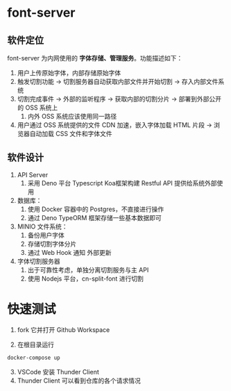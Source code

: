 # font-server

## 软件定位

font-server 为内网使用的 **字体存储、管理服务**。功能描述如下：

1. 用户上传原始字体，内部存储原始字体
2. 触发切割功能 -> 切割服务器自动获取内部文件并开始切割 -> 存入内部文件系统
3. 切割完成事件 -> 外部的监听程序 -> 获取内部的切割分片 -> 部署到外部公开的 OSS 系统上 
    1. 内外 OSS 系统应该使用同一路径
4. 用户通过 OSS 系统提供的文件 CDN 加速，嵌入字体加载 HTML 片段 -> 浏览器自动加载 CSS 文件和字体文件

## 软件设计

1. API Server
    1. 采用 Deno 平台 Typescript Koa框架构建 Restful API 提供给系统外部使用
2. 数据库：
    1. 使用 Docker 容器中的 Postgres，不直接进行操作
    2. 通过 Deno TypeORM 框架存储一些基本数据即可
3. MINIO 文件系统：
    1. 备份用户字体
    2. 存储切割字体分片
    3. 通过 Web Hook 通知 外部更新
4. 字体切割服务器
    1. 出于可靠性考虑，单独分离切割服务与主 API
    2. 使用 Nodejs 平台，cn-split-font 进行切割


# 快速测试

1. fork 它并打开 Github Workspace 

2. 在根目录运行

```sh
docker-compose up
```

3. VSCode 安装 Thunder Client
4. Thunder Client 可以看到仓库的各个请求情况